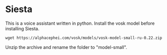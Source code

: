 # Siesta
This is a voice assistant written in python.
Install the vosk model before installing Siesta.
```
wget https://alphacephei.com/vosk/models/vosk-model-small-ru-0.22.zip
```
Unzip the archive and rename the folder to "model-small".

